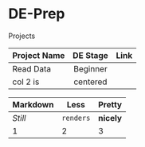 # DE-Prep


Projects 

| Project Name   | DE Stage   | Link   |
| ------------- |:-----------:| ---- |
| Read Data      | Beginner |  |
| col 2 is      | centered      |  |






Markdown | Less | Pretty
--- | --- | ---
*Still* | `renders` | **nicely**
1 | 2 | 3
